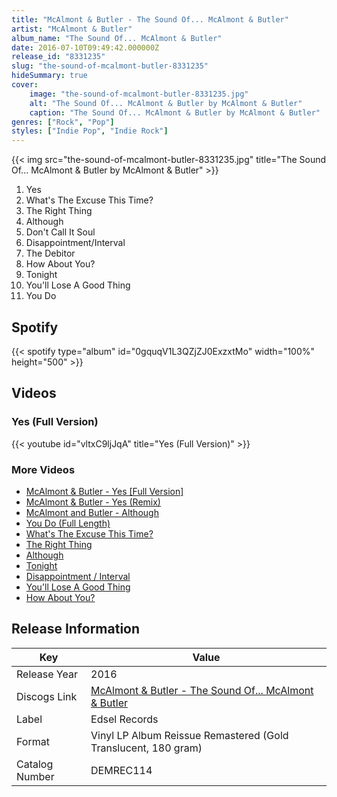 ```yaml
---
title: "McAlmont & Butler - The Sound Of... McAlmont & Butler"
artist: "McAlmont & Butler"
album_name: "The Sound Of... McAlmont & Butler"
date: 2016-07-10T09:49:42.000000Z
release_id: "8331235"
slug: "the-sound-of-mcalmont-butler-8331235"
hideSummary: true
cover:
    image: "the-sound-of-mcalmont-butler-8331235.jpg"
    alt: "The Sound Of... McAlmont & Butler by McAlmont & Butler"
    caption: "The Sound Of... McAlmont & Butler by McAlmont & Butler"
genres: ["Rock", "Pop"]
styles: ["Indie Pop", "Indie Rock"]
---
```


{{< img src="the-sound-of-mcalmont-butler-8331235.jpg" title="The Sound Of... McAlmont & Butler by McAlmont & Butler" >}}

<!-- section break -->

1. Yes
2. What's The Excuse This Time?
3. The Right Thing
4. Although
5. Don't Call It Soul
6. Disappointment/Interval
7. The Debitor
8. How About You?
9. Tonight
10. You'll Lose A Good Thing
11. You Do

<!-- section break -->


## Spotify
{{< spotify type="album" id="0gquqV1L3QZjZJ0ExzxtMo" width="100%" height="500" >}}



## Videos
### Yes (Full Version)
{{< youtube id="vltxC9ljJqA" title="Yes (Full Version)" >}}<br>

### More Videos

- [McAlmont & Butler - Yes [Full Version]](https://www.youtube.com/watch?v=POIIGYt5RlE)
- [McAlmont & Butler - Yes (Remix)](https://www.youtube.com/watch?v=IkxU9MPEwa8)
- [McAlmont and Butler - Although](https://www.youtube.com/watch?v=SHo852__76U)
- [You Do (Full Length)](https://www.youtube.com/watch?v=uorRUdpDcW8)
- [What's The Excuse This Time?](https://www.youtube.com/watch?v=0f30KF1cOCc)
- [The Right Thing](https://www.youtube.com/watch?v=eSYPVrp4gsc)
- [Although](https://www.youtube.com/watch?v=bun3gxzc2R4)
- [Tonight](https://www.youtube.com/watch?v=c1wAwDzatAc)
- [Disappointment / Interval](https://www.youtube.com/watch?v=e76em75xKaU)
- [You'll Lose A Good Thing](https://www.youtube.com/watch?v=fSKCLfeYbQM)
- [How About You?](https://www.youtube.com/watch?v=eAX2DJU08wM)


## Release Information
|  Key           | Value                                                |
| ---------------| ---------------------------------------------------- |
| Release Year   | 2016                                   |
| Discogs Link   | [McAlmont & Butler - The Sound Of... McAlmont & Butler](https://www.discogs.com/release/8331235-McAlmont-Butler-The-Sound-Of-McAlmont-Butler) |
| Label          | Edsel Records |
| Format         | Vinyl LP Album Reissue Remastered (Gold Translucent, 180 gram) |
| Catalog Number | DEMREC114 |
